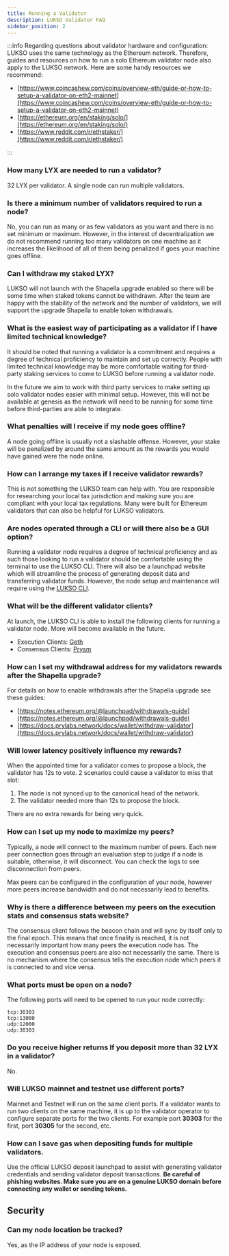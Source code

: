 ```yaml
---
title: Running a Validator
description: LUKSO Validator FAQ
sidebar_position: 2
---
```


:::info
Regarding questions about validator hardware and configuration: LUKSO uses the same technology as the Ethereum network. Therefore, guides and resources on how to run a solo Ethereum validator node also apply to the LUKSO network. Here are some handy resources we recommend:

- [https://www.coincashew.com/coins/overview-eth/guide-or-how-to-setup-a-validator-on-eth2-mainnet](https://www.coincashew.com/coins/overview-eth/guide-or-how-to-setup-a-validator-on-eth2-mainnet)
- [https://ethereum.org/en/staking/solo/](https://ethereum.org/en/staking/solo/)
- [https://www.reddit.com/r/ethstaker/](https://www.reddit.com/r/ethstaker/)

:::

### How many LYX are needed to run a validator?

32 LYX per validator. A single node can run multiple validators.

### Is there a minimum number of validators required to run a node?

No, you can run as many or as few validators as you want and there is no set minimum or maximum. However, in the interest of decentralization we do not recommend running too many validators on one machine as it increases the likelihood of all of them being penalized if goes your machine goes offline.

### Can I withdraw my staked LYX?

LUKSO will not launch with the Shapella upgrade enabled so there will be some time when staked tokens cannot be withdrawn. After the team are happy with the stability of the network and the number of validators, we will support the upgrade Shapella to enable token withdrawals.

### What is the easiest way of participating as a validator if I have limited technical knowledge?

It should be noted that running a validator is a commitment and requires a degree of technical proficiency to maintain and set up correctly. People with limited technical knowledge may be more comfortable waiting for third-party staking services to come to LUKSO before running a validator node.

In the future we aim to work with third party services to make setting up solo validator nodes easier with minimal setup. However, this will not be available at genesis as the network will need to be running for some time before third-parties are able to integrate.

### What penalties will I receive if my node goes offline?

A node going offline is usually not a slashable offense. However, your stake will be penalized by around the same amount as the rewards you would have gained were the node online.

### How can I arrange my taxes if I receive validator rewards?

This is not something the LUKSO team can help with. You are responsible for researching your local tax jurisdiction and making sure you are compliant with your local tax regulations. Many were built for Ethereum validators that can also be helpful for LUKSO validators.

### Are nodes operated through a CLI or will there also be a GUI option?

Running a validator node requires a degree of technical proficiency and as such those looking to run a validator should be comfortable using the terminal to use the LUKSO CLI. There will also be a launchpad website which will streamline the process of generating deposit data and transferring validator funds. However, the node setup and maintenance will require using the [LUKSO CLI](https://github.com/lukso-network/tools-lukso-cli).

### What will be the different validator clients?

At launch, the LUKSO CLI is able to install the following clients for running a validator node. More will become available in the future.

- Execution Clients: [Geth](https://geth.ethereum.org/)
- Consensus Clients: [Prysm](https://github.com/prysmaticlabs/prysm)

### How can I set my withdrawal address for my validators rewards after the Shapella upgrade?

For details on how to enable withdrawals after the Shapella upgrade see these guides:

- [https://notes.ethereum.org/@launchpad/withdrawals-guide](https://notes.ethereum.org/@launchpad/withdrawals-guide)
- [https://docs.prylabs.network/docs/wallet/withdraw-validator](https://docs.prylabs.network/docs/wallet/withdraw-validator)

### Will lower latency positively influence my rewards?

When the appointed time for a validator comes to propose a block, the validator has 12s to vote. 2 scenarios could cause a validator to miss that slot:

1. The node is not synced up to the canonical head of the network.
2. The validator needed more than 12s to propose the block.

There are no extra rewards for being very quick.

### How can I set up my node to maximize my peers?

Typically, a node will connect to the maximum number of peers. Each new peer connection goes through an evaluation step to judge if a node is suitable, otherwise, it will disconnect. You can check the logs to see disconnection from peers.

Max peers can be configured in the configuration of your node, however more peers increase bandwidth and do not necessarily lead to benefits.

### Why is there a difference between my peers on the execution stats and consensus stats website?

The consensus client follows the beacon chain and will sync by itself only to the final epoch. This means that once finality is reached, it is not necessarily important how many peers the execution node has. The execution and consensus peers are also not necessarily the same. There is no mechanism where the consensus tells the execution node which peers it is connected to and vice versa.

### What ports must be open on a node?

The following ports will need to be opened to run your node correctly:

```
tcp:30303
tcp:13000
udp:12000
udp:30303
```

### Do you receive higher returns If you deposit more than 32 LYX in a validator?

No.

### Will LUKSO mainnet and testnet use different ports?

Mainnet and Testnet will run on the same client ports. If a validator wants to run two clients on the same machine, it is up to the validator operator to configure separate ports for the two clients. For example port **30303** for the first, port **30305** for the second, etc.

### How can I save gas when depositing funds for multiple validators.

Use the official LUKSO deposit launchpad to assist with generating validator credentials and sending validator deposit transactions. **Be careful of phishing websites. Make sure you are on a genuine LUKSO domain before connecting any wallet or sending tokens.**

## Security

### Can my node location be tracked?

Yes, as the IP address of your node is exposed.
